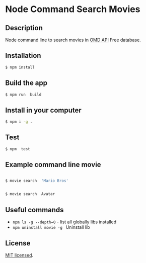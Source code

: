 # Node Command Search Movies

## Description

Node command line to search movies in [OMD API](http://www.omdbapi.com) Free database.

## Installation

```bash
$ npm install
```

## Build the app

```bash
$ npm run  build

```

## Install in your computer

```bash
$ npm i -g .

```

## Test

```bash
$ npm  test

```

## Example command line movie

```bash

$ movie search  'Mario Bros'

```

```bash

$ movie search  Avatar

```

## Useful commands

- `npm ls -g --depth=0` - list all globally libs installed
- `npm uninstall movie -g ` Uninstall lib

## License

[MIT licensed](LICENSE).
